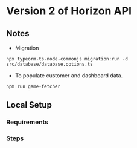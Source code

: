 # Version 2 of Horizon API

## Notes

- Migration
```
npx typeorm-ts-node-commonjs migration:run -d src/database/database.options.ts
```

- To populate customer and dashboard data.
```
npm run game-fetcher
```

## Local Setup

### Requirements

### Steps

